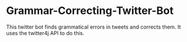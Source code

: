# Grammar-Correcting-Twitter-Bot
This twitter bot finds grammatical errors in tweets and corrects them.
It uses the twitter4j API to do this.
